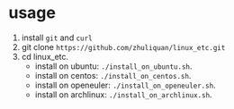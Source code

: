 # usage

1. install `git` and `curl`
2. git clone `https://github.com/zhuliquan/linux_etc.git`
3. cd linux_etc.
   - install on ubuntu: `./install_on_ubuntu.sh`.
   - install on centos: `./install_on_centos.sh`.
   - install on openeuler: `./install_on_openeuler.sh`.
   - install on archlinux: `./install_on_archlinux.sh`.


